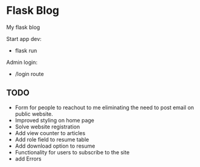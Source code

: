 # Flask Blog
My flask blog

Start app dev: 
- flask run

Admin login: 
- /login route

## TODO
- Form for people to reachout to me eliminating the need to post email on public website.
- Improved styling on home page
- Solve website registration
- Add view counter to articles
- Add role field to resume table
- Add download option to resume
- Functionality for users to subscribe to the site
- add Errors
